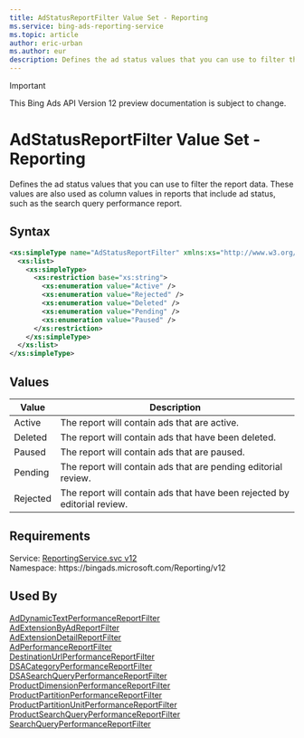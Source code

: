 ```yaml
---
title: AdStatusReportFilter Value Set - Reporting
ms.service: bing-ads-reporting-service
ms.topic: article
author: eric-urban
ms.author: eur
description: Defines the ad status values that you can use to filter the report data.
---
```

> [!IMPORTANT]
> This Bing Ads API Version 12 preview documentation is subject to change.
# AdStatusReportFilter Value Set - Reporting
Defines the ad status values that you can use to filter the report data. These values are also used as column values in reports that include ad status, such as the search query performance report.

## Syntax
```xml
<xs:simpleType name="AdStatusReportFilter" xmlns:xs="http://www.w3.org/2001/XMLSchema">
  <xs:list>
    <xs:simpleType>
      <xs:restriction base="xs:string">
        <xs:enumeration value="Active" />
        <xs:enumeration value="Rejected" />
        <xs:enumeration value="Deleted" />
        <xs:enumeration value="Pending" />
        <xs:enumeration value="Paused" />
      </xs:restriction>
    </xs:simpleType>
  </xs:list>
</xs:simpleType>
```

## <a name="values"></a>Values

|Value|Description|
|-----------|---------------|
|<a name="active"></a>Active|The report will contain ads that are active.|
|<a name="deleted"></a>Deleted|The report will contain ads that have been deleted.|
|<a name="paused"></a>Paused|The report will contain ads that are paused.|
|<a name="pending"></a>Pending|The report will contain ads that are pending editorial review.|
|<a name="rejected"></a>Rejected|The report will contain ads that have been rejected by editorial review.|

## Requirements
Service: [ReportingService.svc v12](https://reporting.api.bingads.microsoft.com/Api/Advertiser/Reporting/v11/ReportingService.svc)  
Namespace: https\://bingads.microsoft.com/Reporting/v12  

## Used By
[AdDynamicTextPerformanceReportFilter](addynamictextperformancereportfilter.md)  
[AdExtensionByAdReportFilter](adextensionbyadreportfilter.md)  
[AdExtensionDetailReportFilter](adextensiondetailreportfilter.md)  
[AdPerformanceReportFilter](adperformancereportfilter.md)  
[DestinationUrlPerformanceReportFilter](destinationurlperformancereportfilter.md)  
[DSACategoryPerformanceReportFilter](dsacategoryperformancereportfilter.md)  
[DSASearchQueryPerformanceReportFilter](dsasearchqueryperformancereportfilter.md)  
[ProductDimensionPerformanceReportFilter](productdimensionperformancereportfilter.md)  
[ProductPartitionPerformanceReportFilter](productpartitionperformancereportfilter.md)  
[ProductPartitionUnitPerformanceReportFilter](productpartitionunitperformancereportfilter.md)  
[ProductSearchQueryPerformanceReportFilter](productsearchqueryperformancereportfilter.md)  
[SearchQueryPerformanceReportFilter](searchqueryperformancereportfilter.md)  
